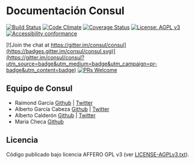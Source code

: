 # Documentación Consul
[![Build Status](https://travis-ci.org/consul/consul.svg?branch=master)](https://travis-ci.org/consul/consul)
[![Code Climate](https://codeclimate.com/github/consul/consul/badges/gpa.svg)](https://codeclimate.com/github/consul/consul)
[![Coverage Status](https://coveralls.io/repos/github/consul/consul/badge.svg?branch=master)](https://coveralls.io/github/consul/consul?branch=master)
[![License: AGPL v3](https://img.shields.io/badge/License-AGPL%20v3-blue.svg)](http://www.gnu.org/licenses/agpl-3.0)
[![Accessibility conformance](https://img.shields.io/badge/accessibility-WAI:AA-green.svg)](https://www.w3.org/WAI/eval/Overview)

[![Join the chat at https://gitter.im/consul/consul](https://badges.gitter.im/consul/consul.svg)](https://gitter.im/consul/consul?utm_source=badge&utm_medium=badge&utm_campaign=pr-badge&utm_content=badge)
[![PRs Welcome](https://img.shields.io/badge/PRs-welcome-brightgreen.svg?style=flat-square)](https://github.com/consul/consul/issues?q=is%3Aissue+is%3Aopen+label%3APRs-welcome)

## Equipo de Consul

* Raimond García [Github](https://github.com/voodoorai2000) | [Twitter](https://twitter.com/voodoorai2000)
* Alberto García Cabeza [Github](https://github.com/decabeza) | [Twitter](https://twitter.com/decabeza)
* Alberto Calderón [Github](https://github.com/bertocq) | [Twitter](https://twitter.com/bertocq)
* María Checa [Github](https://github.com/mariacheca)

## Licencia
Código publicado bajo licencia AFFERO GPL v3 (ver [LICENSE-AGPLv3.txt](https://github.com/consul/consul/blob/master/LICENSE-AGPLv3.txt)).
